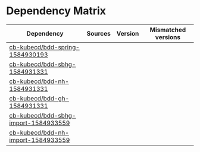 # Dependency Matrix

Dependency | Sources | Version | Mismatched versions
---------- | ------- | ------- | -------------------
[cb-kubecd/bdd-spring-1584930193](https://github.com/cb-kubecd/bdd-spring-1584930193.git) |  | []() | 
[cb-kubecd/bdd-sbhg-1584931331](https://github.com/cb-kubecd/bdd-sbhg-1584931331.git) |  | []() | 
[cb-kubecd/bdd-nh-1584931331](https://github.com/cb-kubecd/bdd-nh-1584931331.git) |  | []() | 
[cb-kubecd/bdd-gh-1584931331](https://github.com/cb-kubecd/bdd-gh-1584931331.git) |  | []() | 
[cb-kubecd/bdd-sbhg-import-1584933559](https://github.com/cb-kubecd/bdd-sbhg-import-1584933559.git) |  | []() | 
[cb-kubecd/bdd-nh-import-1584933559](https://github.com/cb-kubecd/bdd-nh-import-1584933559.git) |  | []() | 
